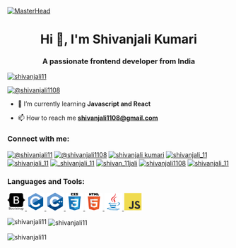 [![MasterHead](https://tse2.mm.bing.net/th?id=OIP.-ntL3Dsvc-dJ5cLGRtSuEwHaC3&pid=Api&P=0)]()
<h1 align="center">Hi 👋, I'm Shivanjali Kumari</h1>
<h3 align="center">A passionate frontend developer from India</h3>


<p align="left"> </p>

<p align="left"> <a href="https://github.com/ryo-ma/github-profile-trophy"><img src="https://github-profile-trophy.vercel.app/?username=shivanjali11" alt="shivanjali11" /></a> </p>

<p align="left"> <a href="https://twitter.com/@shivanjali1108" target="blank"><img src="https://img.shields.io/twitter/follow/@shivanjali1108?logo=twitter&style=for-the-badge" alt="@shivanjali1108" /></a> </p>

- 🌱 I’m currently learning **Javascript and React**

- 📫 How to reach me **shivanjali1108@gmail.com**

<h3 align="left">Connect with me:</h3>
<p align="left">
<a href="https://codepen.io/@shivanjali11" target="blank"><img align="center" src="https://raw.githubusercontent.com/rahuldkjain/github-profile-readme-generator/master/src/images/icons/Social/codepen.svg" alt="@shivanjali11" height="30" width="40" /></a>
<a href="https://twitter.com/@shivanjali1108" target="blank"><img align="center" src="https://raw.githubusercontent.com/rahuldkjain/github-profile-readme-generator/master/src/images/icons/Social/twitter.svg" alt="@shivanjali1108" height="30" width="40" /></a>
<a href="https://linkedin.com/in/shivanjali kumari" target="blank"><img align="center" src="https://raw.githubusercontent.com/rahuldkjain/github-profile-readme-generator/master/src/images/icons/Social/linked-in-alt.svg" alt="shivanjali kumari" height="30" width="40" /></a>
<a href="https://stackoverflow.com/users/shivanjali_11" target="blank"><img align="center" src="https://raw.githubusercontent.com/rahuldkjain/github-profile-readme-generator/master/src/images/icons/Social/stack-overflow.svg" alt="shivanjali_11" height="30" width="40" /></a>
<a href="https://kaggle.com/shivanjali_11" target="blank"><img align="center" src="https://raw.githubusercontent.com/rahuldkjain/github-profile-readme-generator/master/src/images/icons/Social/kaggle.svg" alt="shivanjali_11" height="30" width="40" /></a>
<a href="https://instagram.com/_shivanjali_11" target="blank"><img align="center" src="https://raw.githubusercontent.com/rahuldkjain/github-profile-readme-generator/master/src/images/icons/Social/instagram.svg" alt="_shivanjali_11" height="30" width="40" /></a>
<a href="https://www.codechef.com/users/shivan_11jali" target="blank"><img align="center" src="https://cdn.jsdelivr.net/npm/simple-icons@3.1.0/icons/codechef.svg" alt="shivan_11jali" height="30" width="40" /></a>
<a href="https://www.hackerrank.com/shivanjali1108" target="blank"><img align="center" src="https://raw.githubusercontent.com/rahuldkjain/github-profile-readme-generator/master/src/images/icons/Social/hackerrank.svg" alt="shivanjali1108" height="30" width="40" /></a>
<a href="https://www.leetcode.com/shivanjali_11" target="blank"><img align="center" src="https://raw.githubusercontent.com/rahuldkjain/github-profile-readme-generator/master/src/images/icons/Social/leet-code.svg" alt="shivanjali_11" height="30" width="40" /></a>
</p>

<h3 align="left">Languages and Tools:</h3>
<p align="left"> <a href="https://getbootstrap.com" target="_blank" rel="noreferrer"> <img src="https://raw.githubusercontent.com/devicons/devicon/master/icons/bootstrap/bootstrap-plain-wordmark.svg" alt="bootstrap" width="40" height="40"/> </a> <a href="https://www.cprogramming.com/" target="_blank" rel="noreferrer"> <img src="https://raw.githubusercontent.com/devicons/devicon/master/icons/c/c-original.svg" alt="c" width="40" height="40"/> </a> <a href="https://www.w3schools.com/cpp/" target="_blank" rel="noreferrer"> <img src="https://raw.githubusercontent.com/devicons/devicon/master/icons/cplusplus/cplusplus-original.svg" alt="cplusplus" width="40" height="40"/> </a> <a href="https://www.w3schools.com/css/" target="_blank" rel="noreferrer"> <img src="https://raw.githubusercontent.com/devicons/devicon/master/icons/css3/css3-original-wordmark.svg" alt="css3" width="40" height="40"/> </a> <a href="https://www.w3.org/html/" target="_blank" rel="noreferrer"> <img src="https://raw.githubusercontent.com/devicons/devicon/master/icons/html5/html5-original-wordmark.svg" alt="html5" width="40" height="40"/> </a> <a href="https://www.java.com" target="_blank" rel="noreferrer"> <img src="https://raw.githubusercontent.com/devicons/devicon/master/icons/java/java-original.svg" alt="java" width="40" height="40"/> </a> <a href="https://developer.mozilla.org/en-US/docs/Web/JavaScript" target="_blank" rel="noreferrer"> <img src="https://raw.githubusercontent.com/devicons/devicon/master/icons/javascript/javascript-original.svg" alt="javascript" width="40" height="40"/> </a> </p>

<p><img align="left" src="https://github-readme-stats.vercel.app/api/top-langs?username=shivanjali11&show_icons=true&locale=en&layout=compact" alt="shivanjali11" /></p>

<p>&nbsp;<img align="center" src="https://github-readme-stats.vercel.app/api?username=shivanjali11&show_icons=true&locale=en" alt="shivanjali11" /></p>

<p><img align="center" src="https://github-readme-streak-stats.herokuapp.com/?user=shivanjali11&" alt="shivanjali11" /></p>

